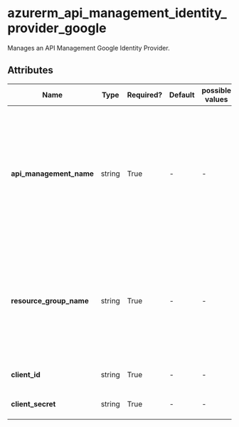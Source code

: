 # azurerm_api_management_identity_provider_google

Manages an API Management Google Identity Provider.

## Attributes

| Name | Type | Required? | Default  | possible values | Description |
| ---- | ---- | --------- | -------- | ----------- | ----------- |
| **api_management_name** | string | True | -  |  -  | The Name of the API Management Service where this Google Identity Provider should be created. Changing this forces a new resource to be created. | 
| **resource_group_name** | string | True | -  |  -  | The Name of the Resource Group where the API Management Service exists. Changing this forces a new resource to be created. | 
| **client_id** | string | True | -  |  -  | Client Id for Google Sign-in. | 
| **client_secret** | string | True | -  |  -  | Client secret for Google Sign-in. | 

